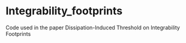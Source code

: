 # Integrability_footprints
Code used in the paper Dissipation-Induced Threshold on Integrability Footprints
